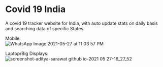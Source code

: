 # Covid 19 India

A covid 19 tracker website for India, with auto update stats on daily basis and searching data of specific States.

Mobile:<br>
![WhatsApp Image 2021-05-27 at 11 03 57 PM](https://user-images.githubusercontent.com/54805791/119871310-efaefe80-bf3f-11eb-9edf-2d83e51db44b.jpeg)

Laptop/Big Displays:
![screenshot-aditya-sarawat github io-2021 05 27-16_27_52](https://user-images.githubusercontent.com/54805791/119814940-9f687a00-bf08-11eb-8365-f971f66c647e.png)
